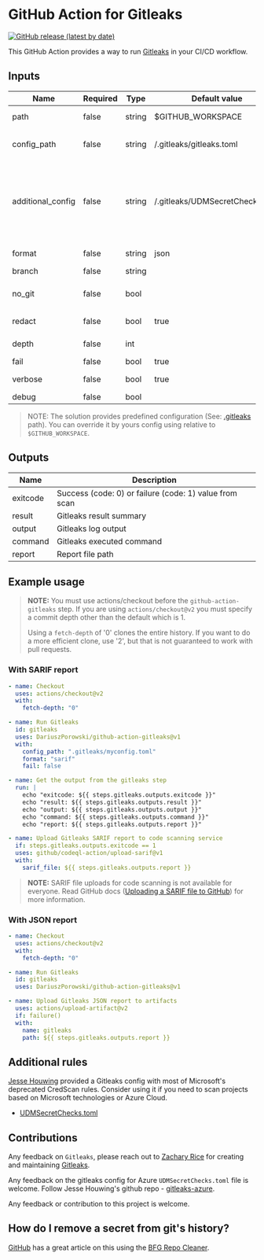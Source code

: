 # GitHub Action for Gitleaks

[![GitHub release (latest by date)](https://img.shields.io/github/v/release/DariuszPorowski/github-action-gitleaks)](https://github.com/DariuszPorowski/github-action-gitleaks/releases)

This GitHub Action provides a way to run [Gitleaks](https://github.com/zricethezav/gitleaks) in your CI/CD workflow.

## Inputs

| Name              | Required | Type   | Default value                   | Description                                                                                                                                                    |
| ----------------- | -------- | ------ | ------------------------------- | -------------------------------------------------------------------------------------------------------------------------------------------------------------- |
| path              | false    | string | $GITHUB_WORKSPACE               | Path to scan (relative to $GITHUB_WORKSPACE)                                                                                                                   |
| config_path       | false    | string | /.gitleaks/gitleaks.toml        | Path to config (relative to $GITHUB_WORKSPACE)                                                                                                                 |
| additional_config | false    | string | /.gitleaks/UDMSecretChecks.toml | Path to an additional gitleaks config to append with an existing config (relative to $GITHUB_WORKSPACE). Set to "false" if additional_config does not required |
| format            | false    | string | json                            | Report file format: json, csv, sarif                                                                                                                           |
| branch            | false    | string |                                 | Branch to scan                                                                                                                                                 |
| no_git            | false    | bool   |                                 | Treat git repos as plain directories and scan those file                                                                                                       |
| redact            | false    | bool   | true                            | Redact secrets from log messages and leaks                                                                                                                     |
| depth             | false    | int    |                                 | Number of commits to scan                                                                                                                                      |
| fail              | false    | bool   | true                            | Fail if secrets founded                                                                                                                                        |
| verbose           | false    | bool   | true                            | Show verbose output from scan                                                                                                                                  |
| debug             | false    | bool   |                                 | Log debug messages                                                                                                                                             |

> NOTE: The solution provides predefined configuration (See: [.gitleaks](https://github.com/DariuszPorowski/github-action-gitleaks/tree/main/.gitleaks) path). You can override it by yours config using relative to `$GITHUB_WORKSPACE`.

## Outputs

| Name     | Description                                            |
| -------- | ------------------------------------------------------ |
| exitcode | Success (code: 0) or failure (code: 1) value from scan |
| result   | Gitleaks result summary                                |
| output   | Gitleaks log output                                    |
| command  | Gitleaks executed command                              |
| report   | Report file path                                       |

## Example usage

> **NOTE:** You must use actions/checkout before the `github-action-gitleaks` step. If you are using `actions/checkout@v2` you must specify a commit depth other than the default which is 1.
>
> Using a `fetch-depth` of '0' clones the entire history. If you want to do a more efficient clone, use '2', but that is not guaranteed to work with pull requests.

### With SARIF report

```yaml
- name: Checkout
  uses: actions/checkout@v2
  with:
    fetch-depth: "0"

- name: Run Gitleaks
  id: gitleaks
  uses: DariuszPorowski/github-action-gitleaks@v1
  with:
    config_path: ".gitleaks/myconfig.toml"
    format: "sarif"
    fail: false

- name: Get the output from the gitleaks step
  run: |
    echo "exitcode: ${{ steps.gitleaks.outputs.exitcode }}"
    echo "result: ${{ steps.gitleaks.outputs.result }}"
    echo "output: ${{ steps.gitleaks.outputs.output }}"
    echo "command: ${{ steps.gitleaks.outputs.command }}"
    echo "report: ${{ steps.gitleaks.outputs.report }}"

- name: Upload Gitleaks SARIF report to code scanning service
  if: steps.gitleaks.outputs.exitcode == 1
  uses: github/codeql-action/upload-sarif@v1
  with:
    sarif_file: ${{ steps.gitleaks.outputs.report }}
```

> **NOTE:** SARIF file uploads for code scanning is not available for everyone. Read GitHub docs ([Uploading a SARIF file to GitHub](https://docs.github.com/en/code-security/code-scanning/integrating-with-code-scanning/uploading-a-sarif-file-to-github)) for more information.

### With JSON report

```yaml
- name: Checkout
  uses: actions/checkout@v2
  with:
    fetch-depth: "0"

- name: Run Gitleaks
  id: gitleaks
  uses: DariuszPorowski/github-action-gitleaks@v1

- name: Upload Gitleaks JSON report to artifacts
  uses: actions/upload-artifact@v2
  if: failure()
  with:
    name: gitleaks
    path: ${{ steps.gitleaks.outputs.report }}
```

## Additional rules

[Jesse Houwing](https://github.com/jessehouwing) provided a Gitleaks config with most of Microsoft's deprecated CredScan rules. Consider using it if you need to scan projects based on Microsoft technologies or Azure Cloud.

- [UDMSecretChecks.toml](https://github.com/jessehouwing/gitleaks-azure/blob/main/UDMSecretChecks.toml)

## Contributions

Any feedback on `Gitleaks`, please reach out to [Zachary Rice](https://github.com/zricethezav) for creating and maintaining [Gitleaks](https://github.com/zricethezav/gitleaks).

Any feedback on the gitleaks config for Azure `UDMSecretChecks.toml` file is welcome. Follow Jesse Houwing's github repo - [gitleaks-azure](https://github.com/jessehouwing/gitleaks-azure).

Any feedback or contribution to this project is welcome.

## How do I remove a secret from git's history?

[GitHub](https://docs.github.com/en/authentication/keeping-your-account-and-data-secure/removing-sensitive-data-from-a-repository) has a great article on this using the [BFG Repo Cleaner](https://rtyley.github.io/bfg-repo-cleaner/).
